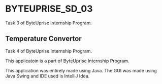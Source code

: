 # BYTEUPRISE_SD_03
 Task 3 of ByteUprise Internship Program.
## Temperature Convertor
 Task 4 of ByteUprise Internship Program.

 This applicatoin is a part of ByteUprise Internship Program.

 This application was entirely made using Java. The GUI was made using Java Swing and IDE used is IntelliJ Idea. 

